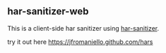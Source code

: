 ## har-sanitizer-web

This is a client-side har sanitizer using [har-sanitizer](https://github.com/jfromaniello/har-sanitizer).

try it out here https://jfromaniello.github.com/hars
